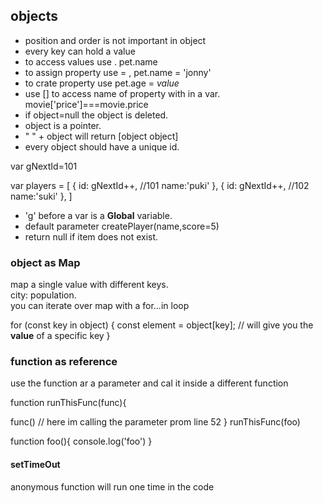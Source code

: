 ## objects

- position and order is not important in object
- every key can hold a value
- to access values use . pet.name
- to assign property use = , pet.name = 'jonny'
- to crate property use pet.age = _value_
- use [] to access name of property with in a var. movie['price']===movie.price
- if object=null the object is deleted.
- object is a pointer.
- " " + object will return [object object]
- every object should have a unique id.

 <!-- code -->

var gNextId=101

var players = [
{
id: gNextId++, //101
name:'puki'
},
{
id: gNextId++, //102
name:'suki'
},
]

- 'g' before a var is a **Global** variable.
- default parameter createPlayer(name,score=5)
- return null if item does not exist.

### object as Map

map a single value with different keys.  
city: population.  
you can iterate over map with a for...in loop

<!-- code -->

for (const key in object) {
const element = object[key]; // will give you the **value** of a specific key
}

### function as reference

use the function ar a parameter and cal it inside a different function

function runThisFunc(func){

func() // here im calling the parameter prom line 52
}
runThisFunc(foo)

function foo(){
console.log('foo')
}

#### setTimeOut

anonymous function will run one time in the code
